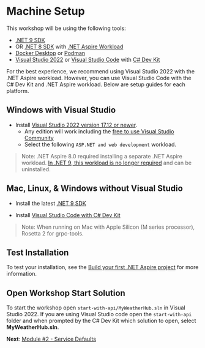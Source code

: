 # Machine Setup

This workshop will be using the following tools:

- [.NET 9 SDK](https://get.dot.net/9)
- OR [.NET 8 SDK](https://get.dot.net/8) with [.NET Aspire Workload](https://learn.microsoft.com/dotnet/aspire/fundamentals/setup-tooling?tabs=dotnet-cli%2Cunix#install-net-aspire)
- [Docker Desktop](https://docs.docker.com/engine/install/) or [Podman](https://podman.io/getting-started/installation)
- [Visual Studio 2022](https://visualstudio.microsoft.com/vs/) or [Visual Studio Code](https://code.visualstudio.com/) with [C# Dev Kit](https://code.visualstudio.com/docs/csharp/get-started)

For the best experience, we recommend using Visual Studio 2022 with the .NET Aspire workload. However, you can use Visual Studio Code with the C# Dev Kit and .NET Aspire workload. Below are setup guides for each platform.

## Windows with Visual Studio

- Install [Visual Studio 2022 version 17.12 or newer](https://visualstudio.microsoft.com/vs/).
  - Any edition will work including the [free to use Visual Studio Community](https://visualstudio.microsoft.com/free-developer-offers/)
  - Select the following `ASP.NET and web development` workload.

> Note: .NET Aspire 8.0 required installing a separate .NET Aspire workload. [In .NET 9, this workload is no longer required](https://learn.microsoft.com/en-us/dotnet/aspire/get-started/upgrade-to-aspire-9?pivots=visual-studio) and can be uninstalled.

## Mac, Linux, & Windows without Visual Studio

- Install the latest [.NET 9 SDK](https://get.dot.net/9?cid=eshop)

- Install [Visual Studio Code with C# Dev Kit](https://code.visualstudio.com/docs/csharp/get-started)

> Note: When running on Mac with Apple Silicon (M series processor), Rosetta 2 for grpc-tools.

## Test Installation

To test your installation, see the [Build your first .NET Aspire project](https://learn.microsoft.com/dotnet/aspire/get-started/build-your-first-aspire-app) for more information.

## Open Workshop Start Solution

To start the workshop open `start-with-api/MyWeatherHub.sln` in Visual Studio 2022. If you are using Visual Studio code open the `start-with-api` folder and when prompted by the C# Dev Kit which solution to open, select **MyWeatherHub.sln**.

**Next**: [Module #2 - Service Defaults](2-servicedefaults.md)